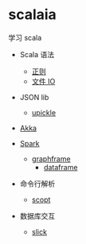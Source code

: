 # scalaia

学习 scala

* Scala 语法
    * [正则](v2.12/src/test/scala/me/ooon/ia/scala/RegexSpec.scala)
    * [文件 IO](v2.12/src/test/scala/me/ooon/ia/better/file)

* JSON lib
    * [upickle](v2.12/src/test/scala/me/ooon/ia/upickle)
    
* [Akka](v2.12/src/test/scala/me/ooon/ia/akka)
    
* [Spark](v2.11/src/test/scala/me/ooon/ia/spark)
    * [graphframe](v2.11/src/test/scala/me/ooon/ia/spark/graphframe)
        * [dataframe](v2.11/src/test/scala/me/ooon/ia/spark/graphframe/dataframe)
    
* 命令行解析
    * [scopt](v2.12/src/test/scala/me/ooon/ia/scopt)
    
* 数据库交互
    * [slick](v2.12/src/test/scala/me/ooon/ia/slick)
